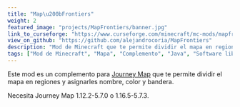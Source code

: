 ```yaml
---
title: "Map\u200bFrontiers"
weight: 2
featured_image: "projects/MapFrontiers/banner.jpg"
link_to_curseforge: "https://www.curseforge.com/minecraft/mc-mods/mapfrontiers"
view_on_github: "https://github.com/alejandrocoria/MapFrontiers"
description: "Mod de Minecraft que te permite dividir el mapa en regiones y asignarles nombre, color y bandera."
tags: ["Mod de Minecraft", "Mapa", "Complemento", "Java", "Software libre"]
---
```


Este mod es un complemento para [Journey Map](https://www.curseforge.com/minecraft/mc-mods/journeymap) que te permite dividir el mapa en regiones y asignarles nombre, color y bandera.

Necesita Journey Map 1.12.2-5.7.0 o 1.16.5-5.7.3.
